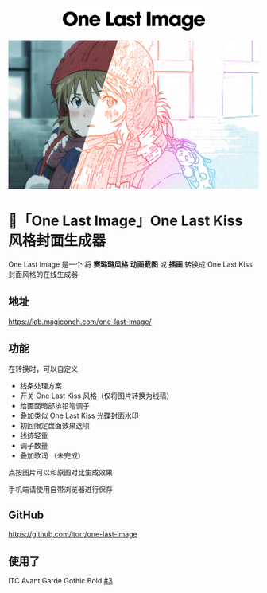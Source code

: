 <p align="center"><img width="300" src="html/one-last-image-sans.svg" alt="One Last Image"></p>

![小明日香真可爱啊啊啊啊啊啊](simple.jpg)

# 🧸「One Last Image」One Last Kiss 风格封面生成器

One Last Image 是一个 将 **赛璐璐风格** **动画截图** 或 **插画** 转换成 One Last Kiss 封面风格的在线生成器

## 地址
https://lab.magiconch.com/one-last-image/


## 功能
在转换时，可以自定义
 - 线条处理方案
 - 开关 One Last Kiss 风格（仅将图片转换为线稿）
 - 给画面暗部排铅笔调子
 - 叠加类似 One Last Kiss 光碟封面水印
 - 初回限定盘面效果选项
 - 线迹轻重
 - 调子数量
 - 叠加歌词 （未完成）

点按图片可以和原图对比生成效果

手机端请使用自带浏览器进行保存


## GitHub
https://github.com/itorr/one-last-image

## 使用了
ITC Avant Garde Gothic Bold [#3](https://github.com/itorr/one-last-image/issues/3)